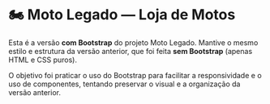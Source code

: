 # 🏍️ Moto Legado — Loja de Motos

Esta é a versão **com Bootstrap** do projeto Moto Legado. Mantive o mesmo estilo e estrutura da versão anterior, que foi feita **sem Bootstrap** (apenas HTML e CSS puros).

O objetivo foi praticar o uso do Bootstrap para facilitar a responsividade e o uso de componentes, tentando preservar o visual e a organização da versão anterior.
